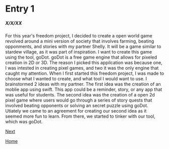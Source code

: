 # Entry 1
##### X/X/XX

For this year's freedom project, I decided to create a open world game revolved around a mini version of society that involves farming, beating opponments, and stories with my partner Shelly. It will be a game similar to stardew village, as it was part of inspiration. I want to create this game using the tool, goDot. goDot is a free game engine that allows for pixeled creation in 2D or 3D. The reason I picked this appilcation was because one, I was intested in creating pixel games, and two it was the only engine that caught my attention. When I first started this freedom project, I was made to choose what I wanted to create, and what tool I would want to use. I brainstormed 2 ideas with my partner. The first idea was the creation of an moblie app using swift. This app could be a reminder, story, or any app that was useful for students. The second idea was the creation of a open 2d pixel game where users would go through a series of story quests that involved beating opponents or solving an secret puzzle using goDot. Utiately we came to an agreement for creating our second idea as it seemed more fun to learn. From there, we started to tinker with our tool, which was goDot. 

[Next](entry02.md)

[Home](../README.md)
